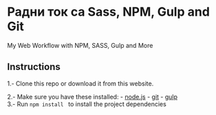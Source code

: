 # Радни ток са Sass, NPM, Gulp and Git
My Web Workflow with NPM, SASS, Gulp and More

## Instructions
1.- Clone this repo or download it from this website.

2.- Make sure you have these installed:
    - [node.js](http://nodejs.org/)
    - [git](http://git-scm.com/)
    - [gulp](http://gulpjs.com/)   
3.- Run `npm install ` to install the project dependencies   
